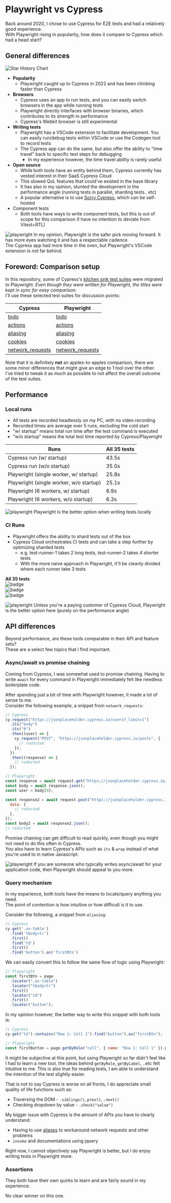 # Playwright vs Cypress

Back around 2020, I chose to use Cypress for E2E tests and had a relatively good experience.  
With Playwright rising in popularity, how does it compare to Cypress which had a head start?

## General differences

![Star History Chart](./star-history.png)

- **Popularity**
  - Playwright caught up to Cypress in 2022 and has been climbing faster than Cypress
- **Browsers**
  - Cypress uses an app to run tests, and you can easily switch browsers in the app while running tests
  - Playwright directly interfaces with browser binaries, which contributes to its strength in performance
  - Cypress's Webkit browser is still experimental
- **Writing tests**
  - Playwright has a VSCode extension to facilitate development. You can easily run/debug tests within VSCode or use the Codegen tool to record tests
  - The Cypress app can do the same, but also offer the ability to "time travel" back to specific test steps for debugging
    - In my experience however, the time travel ability is rarely useful
- **Open source**
  - While both tools have an entity behind them, Cypress currently has vested interest in their SaaS Cypress Cloud
  - This slowed QoL features that could've existed in the base library
  - It has also in my opinion, stunted the development in the performance angle (running tests in parallel, sharding tests.. etc)
  - A popular alternative is to use [Sorry Cypress](https://github.com/sorry-cypress/sorry-cypress), which can be self-hosted
- Component tests
  - Both tools have ways to write component tests, but this is out of scope for this comparison (I have no intention to deviate from Vitest+RTL)

![playwright](playwright-logo.svg) In my opinion, Playwright is the safer pick moving forward. It has more eyes watching it and has a respectable cadence.  
The Cypress app had more time in the oven, but Playwright's VSCode extension is not far behind.

## Foreword: Comparison setup

In this repository, some of Cypress's [kitchen sink test suites](https://github.com/cypress-io/cypress-example-kitchensink/tree/master/cypress/e2e) were migrated to Playwright. _Even though they were written for Playwright, the titles were kept in sync for easy comparison._  
I'll use these selected test suites for discussion points:

| Cypress                                                                    | Playwright                                                             |
| -------------------------------------------------------------------------- | ---------------------------------------------------------------------- |
| [todo](cypress/e2e/1-getting-started/todo.cy.js)                           | [todo](tests/1-getting-started/todo.spec.ts)                           |
| [actions](cypress/e2e/2-advanced-examples/actions.cy.js)                   | [actions](tests/2-advanced-examples/actions.spec.ts)                   |
| [aliasing](cypress/e2e/2-advanced-examples/aliasing.cy.js)                 | [aliasing](tests/2-advanced-examples/aliasing.spec.ts)                 |
| [cookies](cypress/e2e/2-advanced-examples/cookies.cy.js)                   | [cookies](tests/2-advanced-examples/cookies.spec.ts)                   |
| [network_requests](cypress/e2e/2-advanced-examples/network_requests.cy.js) | [network_requests](tests/2-advanced-examples/network_requests.spec.ts) |

Note that it is definitely **not** an apples-to-apples comparison, there are some minor differences that might give an edge to 1 tool over the other.  
I've tried to tweak it as much as possible to not affect the overall outcome of the test suites.

## Performance

### Local runs

- All tests are recorded headlessly on my PC, with no video recording
- Recorded times are average over 5 runs, excluding the cold start
- "w/ startup" means total run time after the test command is executed
- "w/o startup" means the total test time reported by Cypress/Playwright

| Runs                                    | All 35 tests |
| --------------------------------------- | ------------ |
| Cypress run (w/ startup)                | 43.5s        |
| Cypress run (w/o startup)               | 35.0s        |
| Playwright (single worker, w/ startup)  | 25.8s        |
| Playwright (single worker, w/o startup) | 25.1s        |
| Playwright (6 workers, w/ startup)      | 6.9s         |
| Playwright (6 workers, w/o startup)     | 6.3s         |

![playwright](playwright-logo.svg) Playwright is the better option when writing tests locally

### CI Runs

- Playwright offers the ability to shard tests out of the box
- Cypress Cloud orchestrates CI tests and can take a step further by optimizing sharded tests
  - e.g. test-runner-1 takes 2 long tests, test-runner-2 takes 4 shorter tests
  - With the more naive approach in Playwright, it'll be cleanly divided where each runner take 3 tests

**All 35 tests**  
![badge](https://img.shields.io/endpoint?url=https://gist.githubusercontent.com/wenchonglee/6d4aa86c65259c0b1e1d61d644c88c84/raw/pw-6.json)  
![badge](https://img.shields.io/endpoint?url=https://gist.githubusercontent.com/wenchonglee/6d4aa86c65259c0b1e1d61d644c88c84/raw/pw-1.json)  
![badge](https://img.shields.io/endpoint?url=https://gist.githubusercontent.com/wenchonglee/6d4aa86c65259c0b1e1d61d644c88c84/raw/cy.json)

![playwright](playwright-logo.svg) Unless you're a paying customer of Cypress Cloud, Playwright is the better option here (purely on the performance angle)

## API differences

Beyond performance, are these tools comparable in their API and feature sets?  
These are a select few topics that I find important.

### Async/await vs promise chaining

Coming from Cypress, I was somewhat used to promise chaining. Having to write `await` for every command in Playwright immediately felt like needless boilerplate code.

After spending just a bit of time with Playwright however, it made a lot of sense to me.  
Consider the following example, a snippet from `network_requests`:

```js
// Cypress
cy.request("https://jsonplaceholder.cypress.io/users?_limit=1")
  .its("body")
  .its("0")
  .then((user) => {
    cy.request("POST", "https://jsonplaceholder.cypress.io/posts", {
      // redacted
    });
  })
  .then((response) => {
    // redacted
  });
```

```js
// Playwright
const response = await request.get("https://jsonplaceholder.cypress.io/users?_limit=1");
const body = await response.json();
const user = body[0];

const response2 = await request.post("https://jsonplaceholder.cypress.io/posts", {
  data: {
    // redacted
  },
});
const body2 = await response2.json();
// redacted
```

Promise chaining can get difficult to read quickly, even though you might not need to do this often in Cypress.  
You also have to learn Cypress's APIs such as `its` & `wrap` instead of what you're used to in native Javascript.

![playwright](playwright-logo.svg) If you are someone who typically writes async/await for your application code, then Playwright should appeal to you more.

### Query mechanism

In my experience, both tools have the means to locate/query anything you need.  
The point of contention is how intuitive or how difficult is it to use.

Consider the following, a snippet from `aliasing`:

<!-- prettier-ignore -->
```js
// Cypress
cy.get('.as-table')
  .find('tbody>tr')
  .first()
  .find('td')
  .first()
  .find('button').as('firstBtn')
```

We can easily convert this to follow the same flow of logic using Playwright:

<!-- prettier-ignore -->
```js
// Playwright
const firstBtn = page
  .locator(".as-table")
  .locator("tbody>tr")
  .first()
  .locator("td")
  .first()
  .locator("button");
```

In my opinion however, the better way to write this snippet with both tools is:

```js
// Cypress
cy.get("td").contains("Row 1: Cell 1").find("button").as("firstBtn");

// Playwright
const firstButton = page.getByRole("cell", { name: "Row 1: Cell 1" }).getByRole("button");
```

It might be subjective at this point, but using Playwright so far didn't feel like I had to learn a new tool, the ideas behind `getByRole`, `getByLabel`, ..etc felt intuitive to me. This is also true for reading tests, I am able to understand the intention of the test slightly easier.

That is not to say Cypress is worse on all fronts, I do appreciate small quality of life functions such as:

- Traversing the DOM - `.siblings()`, `prev()`, `.next()`
- Checking dropdown by value - `.check("value")`

My bigger issue with Cypress is the amount of APIs you have to clearly understand:

- Having to use [aliases](https://docs.cypress.io/guides/core-concepts/variables-and-aliases) to workaround network requests and other problems
- `invoke` and documentations using jquery

Right now, I cannot objectively say Playwright is better, but I do enjoy writing tests in Playwright more.

### Assertions

They both have their own quirks to learn and are fairly sound in my experience.

No clear winner on this one.

<!--
Locator vs contains/get/find


## Feature set

### Waiting

### Plugins

- collecting code coverage was easier with cypress

### feature set

- wait for network
- multiple browser, multiple tabs
- start dev server
- custom commands
- having had to put arbitrary waits vs manual retries
- cy.intercept can do both wait and modify together
 -->
